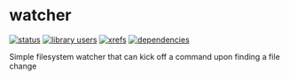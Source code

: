 watcher
=======
[![status](https://sourcegraph.com/api/repos/github.com/mkboudreau/watcher/badges/status.png)](https://sourcegraph.com/github.com/mkboudreau/watcher) [![library users](https://sourcegraph.com/api/repos/github.com/mkboudreau/watcher/badges/library-users.png)](https://sourcegraph.com/github.com/mkboudreau/watcher) [![xrefs](https://sourcegraph.com/api/repos/github.com/mkboudreau/watcher/badges/xrefs.png)](https://sourcegraph.com/github.com/mkboudreau/watcher) [![dependencies](https://sourcegraph.com/api/repos/github.com/mkboudreau/watcher/badges/dependencies.png)](https://sourcegraph.com/github.com/mkboudreau/watcher)

Simple filesystem watcher that can kick off a command upon finding a file change
